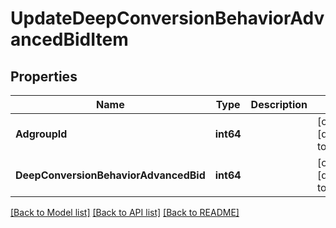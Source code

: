 # UpdateDeepConversionBehaviorAdvancedBidItem

## Properties
Name | Type | Description | Notes
------------ | ------------- | ------------- | -------------
**AdgroupId** | **int64** |  | [optional] [default to null]
**DeepConversionBehaviorAdvancedBid** | **int64** |  | [optional] [default to null]

[[Back to Model list]](../README.md#documentation-for-models) [[Back to API list]](../README.md#documentation-for-api-endpoints) [[Back to README]](../README.md)


